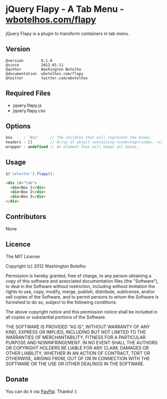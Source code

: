# jQuery Flapy - A Tab Menu - [wbotelhos.com/flapy](http://wbotelhos.com/flapy)

jQuery Flapy is a plugin to transform containers in tab menu.

## Version

```
@version        0.1.0
@since          2012-01-11
@author         Washington Botelho
@documentation  wbotelhos.com/flapy
@twitter        twitter.com/wbotelhos
```

## Required Files

+ jquery.flapy.js
+ jquery.flapy.css

## Options

```js
box     : 'div'     // The children that will represent the boxes.
headers : []        // Array of object containing <code>tag</code>, <code>text</code> and <code>active</code> attributes representing each tab.
wrapper : undefined // An element that will keeps all boxes.
```

## Usage

```js
$('selector').flapy();
```

```html
<div id="tab">
  <div>Box 1</div>
  <div>Box 2</div>
  <div>Box 3</div>
</div>
```

## Contributors

None

## Licence

The MIT License

Copyright (c) 2012 Washington Botelho

Permission is hereby granted, free of charge, to any person obtaining a copy of this software and associated documentation files (the "Software"), to deal in the Software without restriction, including without limitation the rights to use, copy, modify, merge, publish, distribute, sublicense, and/or sell copies of the Software, and to permit persons to whom the Software is furnished to do so, subject to the following conditions:

The above copyright notice and this permission notice shall be included in all copies or substantial portions of the Software.

THE SOFTWARE IS PROVIDED "AS IS", WITHOUT WARRANTY OF ANY KIND, EXPRESS OR IMPLIED, INCLUDING BUT NOT LIMITED TO THE WARRANTIES OF MERCHANTABILITY, FITNESS FOR A PARTICULAR PURPOSE AND NONINFRINGEMENT. IN NO EVENT SHALL THE AUTHORS OR COPYRIGHT HOLDERS BE LIABLE FOR ANY CLAIM, DAMAGES OR OTHER LIABILITY, WHETHER IN AN ACTION OF CONTRACT, TORT OR OTHERWISE, ARISING FROM, OUT OF OR IN CONNECTION WITH THE SOFTWARE OR THE USE OR OTHER DEALINGS IN THE SOFTWARE.

## Donate

You can do it via [PayPal](https://www.paypal.com/cgi-bin/webscr?cmd=_donations&business=X8HEP2878NDEG&item_name=jQuery%20Flapy). Thanks! (:
